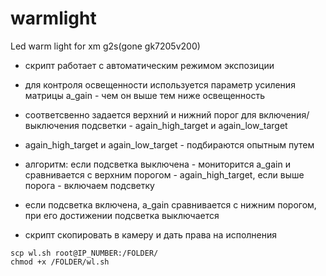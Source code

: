 # warmlight
Led warm light for xm g2s(gone gk7205v200)


- скрипт работает с автоматическим режимом экспозиции
- для контроля освещенности используется параметр усиления матрицы a_gain - чем он выше тем ниже освещенность
- соответсвенно задается верхний и нижний порог для включения/выключения подсветки - again_high_target и again_low_target
- again_high_target и again_low_target - подбираются опытным путем
- алгоритм: если подсветка выключена - мониторится a_gain и сравнивается с верхним порогом - again_high_target, если выше порога - включаем подсветку
- если подсветка включена, a_gain сравнивается с нижним порогом, при его достижении подсветка выключается

- скрипт скопировать в камеру и дать права на исполнения
```
scp wl.sh root@IP_NUMBER:/FOLDER/
chmod +x /FOLDER/wl.sh
```

